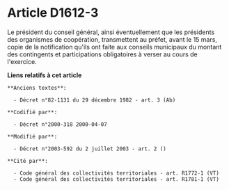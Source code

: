 # Article D1612-3

Le président du conseil général, ainsi éventuellement que les présidents des organismes de coopération, transmettent au
préfet, avant le 15 mars, copie de la notification qu'ils ont faite aux conseils municipaux du montant des contingents et
participations obligatoires à verser au cours de l'exercice.

**Liens relatifs à cet article**

	**Anciens textes**:

	  - Décret n°82-1131 du 29 décembre 1982 - art. 3 (Ab)

	**Codifié par**:

	  - Décret n°2000-318 2000-04-07

	**Modifié par**:

	  - Décret n°2003-592 du 2 juillet 2003 - art. 2 ()

	**Cité par**:

	  - Code général des collectivités territoriales - art. R1772-1 (VT)
	  - Code général des collectivités territoriales - art. R1781-1 (VT)
